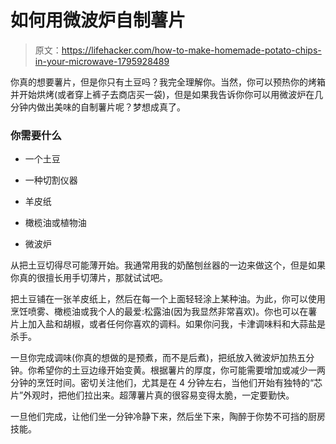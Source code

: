 # 如何用微波炉自制薯片

> 原文：<https://lifehacker.com/how-to-make-homemade-potato-chips-in-your-microwave-1795928489>

你真的想要薯片，但是你只有土豆吗？我完全理解你。当然，你可以预热你的烤箱并开始烘烤(或者穿上裤子去商店买一袋)，但是如果我告诉你你可以用微波炉在几分钟内做出美味的自制薯片呢？梦想成真了。



### 你需要什么

*   一个土豆

*   一种切割仪器

*   羊皮纸

*   橄榄油或植物油

*   微波炉

从把土豆切得尽可能薄开始。我通常用我的奶酪刨丝器的一边来做这个，但是如果你真的很擅长用手切薄片，那就试试吧。

把土豆铺在一张羊皮纸上，然后在每一个上面轻轻涂上某种油。为此，你可以使用烹饪喷雾、橄榄油或我个人的最爱:松露油(因为我显然非常喜欢)。你也可以在薯片上加入盐和胡椒，或者任何你喜欢的调料。如果你问我，卡津调味料和大蒜盐是杀手。

一旦你完成调味(你真的想做的是预煮，而不是后煮)，把纸放入微波炉加热五分钟。你希望你的土豆边缘开始变黄。根据薯片的厚度，你可能需要增加或减少一两分钟的烹饪时间。密切关注他们，尤其是在 4 分钟左右，当他们开始有独特的“芯片”外观时，把他们拉出来。超薄薯片真的很容易变得太脆，一定要勤快。

一旦他们完成，让他们坐一分钟冷静下来，然后坐下来，陶醉于你势不可挡的厨房技能。
